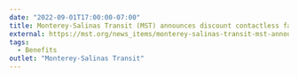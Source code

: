 ```yaml
---
date: "2022-09-01T17:00:00-07:00"
title: Monterey-Salinas Transit (MST) announces discount contactless fares for both local and visiting riders 65+ with launch of new benefits eligibility verification website
external: https://mst.org/news_items/monterey-salinas-transit-mst-announces-discount-contactless-fares-for-both-local-and-visiting-riders-65-with-launch-of-new-benefits-eligibility-verification-website/
tags:
  - Benefits
outlet: "Monterey-Salinas Transit"
---
```

